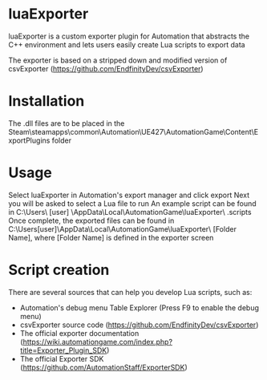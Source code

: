 # luaExporter
luaExporter is a custom exporter plugin for Automation that abstracts the C++ environment and lets users easily create Lua scripts to export data

The exporter is based on a stripped down and modified version of csvExporter (https://github.com/EndfinityDev/csvExporter)

# Installation
The .dll files are to be placed in the Steam\steamapps\common\Automation\UE427\AutomationGame\Content\ExportPlugins folder

# Usage
Select luaExporter in Automation's export manager and click export
Next you will be asked to select a Lua file to run
An example script can be found in C:\Users\ [user] \AppData\Local\AutomationGame\luaExporter\ .scripts
Once complete, the exported files can be found in C:\Users\[user]\AppData\Local\AutomationGame\luaExporter\ [Folder Name], where [Folder Name] is defined in the exporter screen

# Script creation
There are several sources that can help you develop Lua scripts, such as:
- Automation's debug menu Table Explorer (Press F9 to enable the debug menu)
- csvExporter source code (https://github.com/EndfinityDev/csvExporter)
- The official exporter documentation (https://wiki.automationgame.com/index.php?title=Exporter_Plugin_SDK)
- The official Exporter SDK (https://github.com/AutomationStaff/ExporterSDK)
